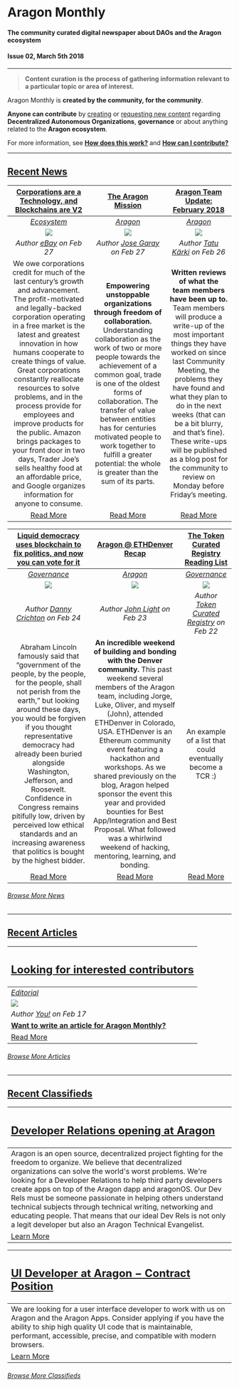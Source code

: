 # Aragon Monthly
#### The community curated digital newspaper about DAOs and the Aragon ecosystem
#### Issue 02, March 5th 2018
___
> **Content curation is the process of gathering information relevant to a particular topic or area of interest.**

Aragon Monthly is **created by the community, for the community**.

**Anyone can contribute** by [creating](guides/guide_for_submitting_a_new_pull_request.md) or [requesting new content](guides/guide_for_submitting_a_new_issue.md) regarding **Decentralized Autonomous Organizations**, **governance** or about anything related to the **Aragon ecosystem**.

For more information, see [**How does this work?**](info/index.md#how-does-this-work) and [**How can I contribute?**](info/index.md#how-can-i-contribute)
___
## [Recent News](news/index.md)

[**Corporations are a Technology, and Blockchains are V2**](https://medium.com/@ebay787/corporations-are-a-technology-and-blockchains-are-v2-909597a2a0ed) | [**The Aragon Mission**](https://medium.com/@joselfgaray/the-aragon-mission-6cf972884769) | [**Aragon Team Update: February 2018**](https://blog.aragon.one/aragon-team-update-february-2018-1a8bb4bea742) |
:-----------:|:-----------:|:-----------:|
[_Ecosystem_](news/ecosystem.md) | [_Aragon_](news/aragon.md) | [_Aragon_](news/aragon.md) |
[<img src="https://cdn-images-1.medium.com/max/1800/1*WmDXLSj1msvxw20WuhN-Sw.jpeg">](https://medium.com/@ebay787/corporations-are-a-technology-and-blockchains-are-v2-909597a2a0ed) | [<img src="https://cdn-images-1.medium.com/max/1800/1*ohmE3ILqGGDNElAH9nRUWA.jpeg">](https://medium.com/@joselfgaray/the-aragon-mission-6cf972884769) | [<img src="https://cdn-images-1.medium.com/max/2000/1*zLEFIEzr7MCEYr6GiGoUow.png">](https://blog.aragon.one/aragon-team-update-february-2018-1a8bb4bea742) |
_Author [eBay](https://medium.com/@ebay787) on Feb 27_ | _Author [Jose Garay](https://medium.com/@joselfgaray) on Feb 27_ | _Author [Tatu Kärki](https://blog.aragon.one/@Smokyish) on Feb 26_ |
We owe corporations credit for much of the last century’s growth and advancement. The profit-motivated and legally-backed corporation operating in a free market is the latest and greatest innovation in how humans cooperate to create things of value. Great corporations constantly reallocate resources to solve problems, and in the process provide for employees and improve products for the public. Amazon brings packages to your front door in two days, Trader Joe’s sells healthy food at an affordable price, and Google organizes information for anyone to consume. | **Empowering unstoppable organizations through freedom of collaboration.** Understanding collaboration as the work of two or more people towards the achievement of a common goal, trade is one of the oldest forms of collaboration. The transfer of value between entities has for centuries motivated people to work together to fulfill a greater potential: the whole is greater than the sum of its parts. | **Written reviews of what the team members have been up to.** Team members will produce a write-up of the most important things they have worked on since last Community Meeting, the problems they have found and what they plan to do in the next weeks (that can be a bit blurry, and that’s fine). These write-ups will be published as a blog post for the community to review on Monday before Friday’s meeting. |
[Read More](https://medium.com/@ebay787/corporations-are-a-technology-and-blockchains-are-v2-909597a2a0ed) | [Read More](https://medium.com/@joselfgaray/the-aragon-mission-6cf972884769) | [Read More](https://blog.aragon.one/aragon-team-update-february-2018-1a8bb4bea742) |

[**Liquid democracy uses blockchain to fix politics, and now you can vote for it**](https://techcrunch.com/2018/02/24/liquid-democracy-uses-blockchain/) | [**Aragon @ ETHDenver Recap**](https://blog.aragon.one/aragon-ethdenver-recap-4a869a68bda2) | [**The Token Curated Registry Reading List**](https://medium.com/@tokencuratedregistry/the-token-curated-registry-whitepaper-bd2fb29299d6) |
:-----------:|:-----------:|:-----------:|
[_Governance_](news/governance.md) | [_Aragon_](news/aragon.md) | [_Governance_](news/governance.md) |
[<img src="https://tctechcrunch2011.files.wordpress.com/2018/02/gettyimages-865841142.jpg?w=686&zoom=2">](https://techcrunch.com/2018/02/24/liquid-democracy-uses-blockchain/) | [<img src="https://cdn-images-1.medium.com/max/2000/1*ohSiKPVr8y89e6Kn5m88Dw.jpeg">](https://blog.aragon.one/aragon-ethdenver-recap-4a869a68bda2) | [<img src="https://cdn-images-1.medium.com/max/2000/1*vltyW_uArDGQBTHeCgtufA.jpeg">](https://medium.com/@tokencuratedregistry/the-token-curated-registry-whitepaper-bd2fb29299d6) |
_Author [Danny Crichton](https://techcrunch.com/author/danny-crichton/) on Feb 24_ | _Author [John Light](https://blog.aragon.one/@lightcoin) on Feb 23_ | _Author [Token Curated Registry](https://medium.com/@tokencuratedregistry) on Feb 22_ |
Abraham Lincoln famously said that “government of the people, by the people, for the people, shall not perish from the earth,” but looking around these days, you would be forgiven if you thought representative democracy had already been buried alongside Washington, Jefferson, and Roosevelt. Confidence in Congress remains pitifully low, driven by perceived low ethical standards and an increasing awareness that politics is bought by the highest bidder. | **An incredible weekend of building and bonding with the Denver community.** This past weekend several members of the Aragon team, including Jorge, Luke, Oliver, and myself (John), attended ETHDenver in Colorado, USA. ETHDenver is an Ethereum community event featuring a hackathon and workshops. As we shared previously on the blog, Aragon helped sponsor the event this year and provided bounties for Best App/Integration and Best Proposal. What followed was a whirlwind weekend of hacking, mentoring, learning, and bonding. | An example of a list that could eventually become a TCR :) |
[Read More](https://techcrunch.com/2018/02/24/liquid-democracy-uses-blockchain/) | [Read More](https://blog.aragon.one/aragon-ethdenver-recap-4a869a68bda2) | [Read More](https://medium.com/@tokencuratedregistry/the-token-curated-registry-whitepaper-bd2fb29299d6) |

###### [Browse More News](news/index.md)
___
## [Recent Articles](articles/index.md)

[<h2>Looking for interested contributors</h2>](guides/guide_for_submitting_a_new_issue.md) |
:-----------|
[_Editorial_](guides/guide_for_submitting_a_new_issue.md) |
![](../images/monthly_no_image.png) |
_Author [You!](https://github.com/aragon/aragon-monthly/issues) on Feb 17_ |
[**Want to write an article for Aragon Monthly?**](guides/guide_for_submitting_articles.md) |
[Read More](guides/guide_for_submitting_a_new_issue.md) |

###### [Browse More Articles](articles/index.md)
___
## [Recent Classifieds](classifieds/index.md)

[<h2>Developer Relations opening at Aragon</h2>](https://wiki.aragon.one/jobs/openings/dev_rel/) |
:-----------|
Aragon is an open source, decentralized project fighting for the freedom to organize. We believe that decentralized organizations can solve the world's worst problems. We're looking for a Developer Relations to help third party developers create apps on top of the Aragon dapp and aragonOS. Our Dev Rels must be someone passionate in helping others understand technical subjects through technical writing, networking and educating people. That means that our ideal Dev Rels is not only a legit developer but also an Aragon Technical Evangelist. |
[Learn More](https://wiki.aragon.one/jobs/openings/dev_rel/) |

[<h2>UI Developer at Aragon − Contract Position</h2>](https://wiki.aragon.one/jobs/openings/ui-developer-contract/) |
:-----------|
We are looking for a user interface developer to work with us on Aragon and the Aragon Apps. Consider applying if you have the ability to ship high quality UI code that is maintainable, performant, accessible, precise, and compatible with modern browsers. |
[Learn More](https://wiki.aragon.one/jobs/openings/ui-developer-contract/) |

###### [Browse More Classifieds](classifieds/index.md)
